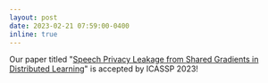 ```yaml
---
layout: post
date: 2023-02-21 07:59:00-0400
inline: true
---
```


Our paper titled "[Speech Privacy Leakage from Shared Gradients in Distributed Learning](https://arxiv.org/abs/2302.10441)" is accepted by ICASSP 2023! 


